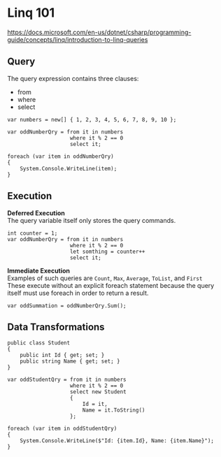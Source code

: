 # Linq 101

https://docs.microsoft.com/en-us/dotnet/csharp/programming-guide/concepts/linq/introduction-to-linq-queries

## Query
The query expression contains three clauses: 
* from
* where
* select
```
var numbers = new[] { 1, 2, 3, 4, 5, 6, 7, 8, 9, 10 };

var oddNumberQry = from it in numbers
                    where it % 2 == 0
                    select it;

foreach (var item in oddNumberQry)
{
    System.Console.WriteLine(item);
}
```

## Execution
**Deferred Execution**  
The query variable itself only stores the query commands.
```
int counter = 1;
var oddNumberQry = from it in numbers
                    where it % 2 == 0
                    let somthing = counter++
                    select it;
```

**Immediate Execution**  
Examples of such queries are `Count`, `Max`, `Average`, `ToList`, and `First`  
These execute without an explicit foreach statement because the query itself must use foreach in order to return a result.
```
var oddSummation = oddNumberQry.Sum();
```

## Data Transformations
```
public class Student
{
    public int Id { get; set; }
    public string Name { get; set; }
}
```
```
var oddStudentQry = from it in numbers
                    where it % 2 == 0
                    select new Student
                    {
                        Id = it,
                        Name = it.ToString()
                    };

foreach (var item in oddStudentQry)
{
    System.Console.WriteLine($"Id: {item.Id}, Name: {item.Name}");
}
```
